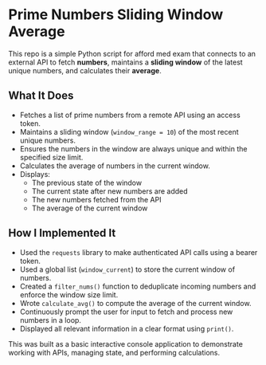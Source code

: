 # Prime Numbers Sliding Window Average

This repo is a simple Python script for afford med exam that connects to an external API to fetch **numbers**, maintains a **sliding window** of the latest unique numbers, and calculates their **average**.

## What It Does

- Fetches a list of prime numbers from a remote API using an access token.
- Maintains a sliding window (`window_range = 10`) of the most recent unique numbers.
- Ensures the numbers in the window are always unique and within the specified size limit.
- Calculates the average of numbers in the current window.
- Displays:
  - The previous state of the window
  - The current state after new numbers are added
  - The new numbers fetched from the API
  - The average of the current window

## How I Implemented It

- Used the `requests` library to make authenticated API calls using a bearer token.
- Used a global list (`window_current`) to store the current window of numbers.
- Created a `filter_nums()` function to deduplicate incoming numbers and enforce the window size limit.
- Wrote `calculate_avg()` to compute the average of the current window.
- Continuously prompt the user for input to fetch and process new numbers in a loop.
- Displayed all relevant information in a clear format using `print()`.

This was built as a basic interactive console application to demonstrate working with APIs, managing state, and performing calculations.
